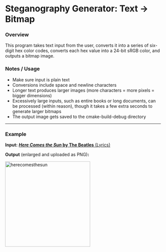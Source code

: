 # Steganography Generator: Text → Bitmap


### Overview
This program takes text input from the user, converts it into a series of six-digit hex color codes, converts each hex value into a 24-bit sRGB color, and outputs a bitmap image.


### Notes / Usage
* Make sure input is plain text
* Conversions include space and newline characters
* Longer text produces larger images (more characters = more pixels = bigger dimensions)
* Excessively large inputs, such as entire books or long documents, can be processed (within reason), though it takes a few extra seconds to generate larger bitmaps
* The output image gets saved to the cmake-build-debug directory

----

### Example
**Input:**
[ **_Here Comes the Sun_ by The Beatles** (Lyrics)](https://genius.com/The-beatles-here-comes-the-sun-lyrics)


**Output** (enlarged and uploaded as PNG)**:**

<img width="275" alt="herecomesthesun" src="https://user-images.githubusercontent.com/35256452/110777227-db8e2600-829b-11eb-9e86-0356c0591d6e.png">
